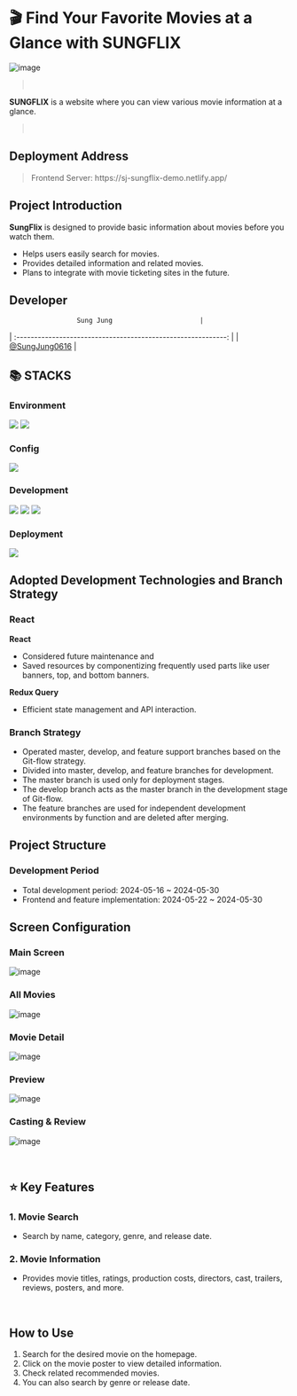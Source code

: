 # 🎬 Find Your Favorite Movies at a Glance with SUNGFLIX

![image](./public/image/main.png)

> <br>

**SUNGFLIX** is a website where you can view various movie information at a glance.

> <br>

## Deployment Address

> <div>Frontend Server: https://sj-sungflix-demo.netlify.app/</div>

## Project Introduction

**SungFlix** is designed to provide basic information about movies before you watch them.

- Helps users easily search for movies.
- Provides detailed information and related movies.
- Plans to integrate with movie ticketing sites in the future.
  <br>

## Developer

                     Sung Jung                      |

| :-----------------------------------------------------------: |
| [@SungJung0616](https://github.com/SungJung0616) |
<br>

## 📚 STACKS

### Environment

<img src="https://img.shields.io/badge/git-F05032?style=for-the-badge&logo=git&logoColor=white"> <img src="https://img.shields.io/badge/github-181717?style=for-the-badge&logo=github&logoColor=white">

### Config

<img src="https://img.shields.io/badge/NPM-%23CB3837.svg?style=for-the-badge&logo=npm&logoColor=white">

### Development

<img src="https://img.shields.io/badge/react-61DAFB?style=for-the-badge&logo=react&logoColor=black"> <img src="https://img.shields.io/badge/bootstrap-7952B3?style=for-the-badge&logo=bootstrap&logoColor=white"> <img src="https://img.shields.io/badge/javascript-F7DF1E?style=for-the-badge&logo=javascript&logoColor=black">

### Deployment

<img src="https://img.shields.io/badge/netlify-%23000000.svg?style=for-the-badge&logo=netlify&logoColor=#00C7B7">
<br>

## Adopted Development Technologies and Branch Strategy

### React

**React**

- Considered future maintenance and
- Saved resources by componentizing frequently used parts like user banners, top, and bottom banners.

**Redux Query**

- Efficient state management and API interaction.

### Branch Strategy

- Operated master, develop, and feature support branches based on the Git-flow strategy.
- Divided into master, develop, and feature branches for development.
- The master branch is used only for deployment stages.
- The develop branch acts as the master branch in the development stage of Git-flow.
- The feature branches are used for independent development environments by function and are deleted after merging.

## Project Structure

### Development Period

- Total development period: 2024-05-16 ~ 2024-05-30
- Frontend and feature implementation: 2024-05-22 ~ 2024-05-30

## Screen Configuration

### Main Screen

![image](./public/image/main.png)

### All Movies

![image](./public/image/moviepage.png)

### Movie Detail

![image](./public/image/detailpage.png)

### Preview

![image](./public/image/preview.png)

### Casting & Review

![image](./public/image/cast_review.png)

<br>

## ⭐ Key Features

### 1. Movie Search

- Search by name, category, genre, and release date.

### 2. Movie Information

- Provides movie titles, ratings, production costs, directors, cast, trailers, reviews, posters, and more.

<br>

## How to Use

1. Search for the desired movie on the homepage.
2. Click on the movie poster to view detailed information.
3. Check related recommended movies.
4. You can also search by genre or release date.
